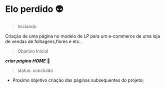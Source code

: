 # Elo perdido :alien:

> Iniciando

Criação de uma página no modelo de LP para um e-commerce de uma loja de vendas de folhagens,flores e etc..

>Objetivo Inicial

***criar página HOME*** :japan:

> status: concluido

* Proximo objetivo criação das páginas subsequentes do projeto;
